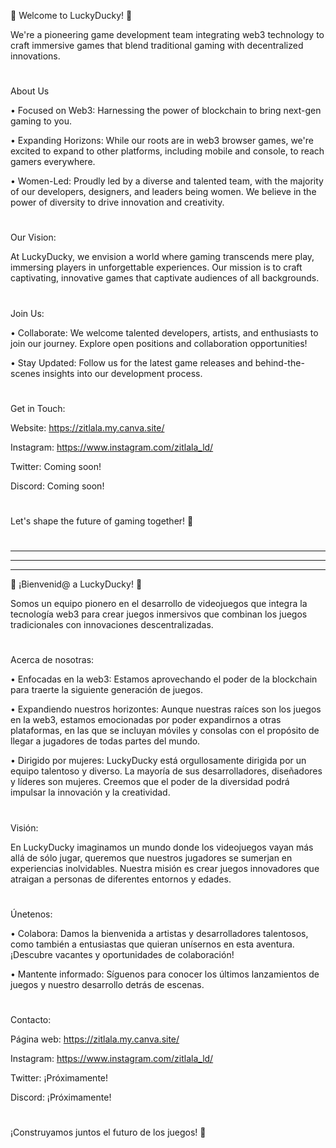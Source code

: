 👾 Welcome to LuckyDucky! 🌟


We're a pioneering game development team integrating web3 technology to craft immersive games that blend traditional gaming with decentralized innovations.

#
About Us

• Focused on Web3: Harnessing the power of blockchain to bring next-gen gaming to you.

• Expanding Horizons: While our roots are in web3 browser games, we're excited to expand to other platforms, including mobile and console, to reach gamers everywhere.

• Women-Led: Proudly led by a diverse and talented team, with the majority of our developers, designers, and leaders being women. We believe in the power of diversity 
  to drive innovation and creativity.
  
#
Our Vision:

At LuckyDucky, we envision a world where gaming transcends mere play, immersing players in unforgettable experiences. Our mission is to craft captivating, 
innovative games that captivate audiences of all backgrounds.

#
Join Us:

• Collaborate: We welcome talented developers, artists, and enthusiasts to join our journey. Explore open positions and collaboration opportunities!

• Stay Updated: Follow us for the latest game releases and behind-the-scenes insights into our development process.

#
Get in Touch:

Website: https://zitlala.my.canva.site/

Instagram: https://www.instagram.com/zitlala_ld/

Twitter: Coming soon!

Discord: Coming soon!


#
Let's shape the future of gaming together! 🚀
#

-----------------------------------------------------------------------------------------------------------------------------------------------------------------------------------------------
-----------------------------------------------------------------------------------------------------------------------------------------------------------------------------------------------
-----------------------------------------------------------------------------------------------------------------------------------------------------------------------------------------------


👾 ¡Bienvenid@ a LuckyDucky! 🌟


Somos un equipo pionero en el desarrollo de videojuegos que integra la tecnología web3 para crear juegos inmersivos que combinan los juegos tradicionales con innovaciones descentralizadas.

#
Acerca de nosotras:

• Enfocadas en la web3: Estamos aprovechando el poder de la blockchain para traerte la siguiente generación de juegos.

• Expandiendo nuestros horizontes: Aunque nuestras raíces son los juegos en la web3, estamos emocionadas por poder expandirnos a otras plataformas, 
  en las que se incluyan móviles y consolas con el propósito de llegar a jugadores de todas partes del mundo.
  
• Dirigido por mujeres: LuckyDucky está orgullosamente dirigida por un equipo talentoso y diverso. La mayoría de sus desarrolladores, diseñadores y líderes son mujeres. 
  Creemos que el poder de la diversidad podrá impulsar la innovación y la creatividad.
  
#
Visión:

En LuckyDucky imaginamos un mundo donde los videojuegos vayan más allá de sólo jugar, queremos que nuestros jugadores se sumerjan en experiencias inolvidables.
Nuestra misión es crear juegos innovadores que atraigan a personas de diferentes entornos y edades.

#
Únetenos:

• Colabora: Damos la bienvenida a artistas y desarrolladores talentosos, como también a entusiastas que quieran unísernos en esta aventura. ¡Descubre vacantes y 
  oportunidades de colaboración!
  
• Mantente informado: Síguenos para conocer los últimos lanzamientos de juegos y nuestro desarrollo detrás de escenas. 

#
Contacto:

Página web: https://zitlala.my.canva.site/

Instagram: https://www.instagram.com/zitlala_ld/

Twitter: ¡Próximamente!

Discord: ¡Próximamente!

#
¡Construyamos juntos el futuro de los juegos! 🚀
#

